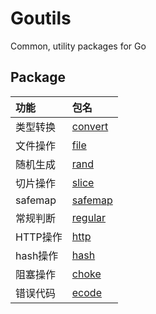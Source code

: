 # Goutils

Common, utility packages for Go


## Package

| 功能 | 包名 |
| :--- | :--- |
| 类型转换 | [convert](convert/convert.go) |
| 文件操作 | [file](file/file.go) |
| 随机生成 | [rand](rand/rand.go) |
| 切片操作 | [slice](slice/slice.go) |
| safemap | [safemap](safemap/safemap.go) |
| 常规判断 | [regular](regular/regular.go) |
| HTTP操作 | [http](http/http.go) |
| hash操作 | [hash](hash/hash.go) |
| 阻塞操作 | [choke](choke/choke.go) |
| 错误代码 | [ecode](ecode/ecode.go) |
